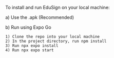 To install and run EduSign on your local machine:


a) Use the .apk (Recommended)


b) Run using Expo Go
    
    1) Clone the repo into your local machine
    2) In the project directory, run npm install
    3) Run npx expo install
    4) Run npx expo start